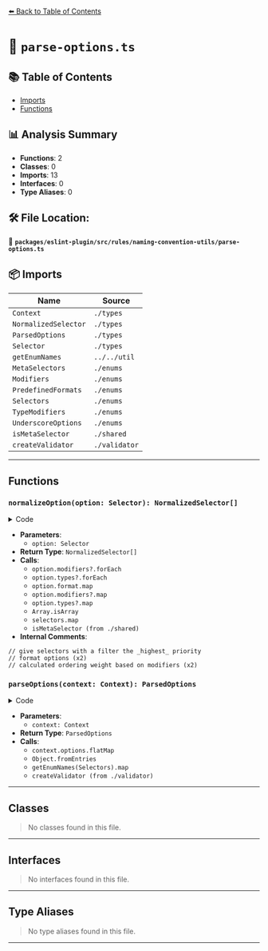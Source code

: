 [⬅️ Back to Table of Contents](../../../../../index.md)

# 📄 `parse-options.ts`

## 📚 Table of Contents

- [Imports](#imports)
- [Functions](#functions)

## 📊 Analysis Summary

- **Functions**: 2
- **Classes**: 0
- **Imports**: 13
- **Interfaces**: 0
- **Type Aliases**: 0

## 🛠️ File Location:
📂 **`packages/eslint-plugin/src/rules/naming-convention-utils/parse-options.ts`**

## 📦 Imports

| Name | Source |
|------|--------|
| `Context` | `./types` |
| `NormalizedSelector` | `./types` |
| `ParsedOptions` | `./types` |
| `Selector` | `./types` |
| `getEnumNames` | `../../util` |
| `MetaSelectors` | `./enums` |
| `Modifiers` | `./enums` |
| `PredefinedFormats` | `./enums` |
| `Selectors` | `./enums` |
| `TypeModifiers` | `./enums` |
| `UnderscoreOptions` | `./enums` |
| `isMetaSelector` | `./shared` |
| `createValidator` | `./validator` |


---

## Functions

### `normalizeOption(option: Selector): NormalizedSelector[]`

<details><summary>Code</summary>

```ts
function normalizeOption(option: Selector): NormalizedSelector[] {
  let weight = 0;
  option.modifiers?.forEach(mod => {
    weight |= Modifiers[mod];
  });
  option.types?.forEach(mod => {
    weight |= TypeModifiers[mod];
  });

  // give selectors with a filter the _highest_ priority
  if (option.filter) {
    weight |= 1 << 30;
  }

  const normalizedOption = {
    // format options
    custom: option.custom
      ? {
          match: option.custom.match,
          regex: new RegExp(option.custom.regex, 'u'),
        }
      : null,
    filter:
      option.filter != null
        ? typeof option.filter === 'string'
          ? {
              match: true,
              regex: new RegExp(option.filter, 'u'),
            }
          : {
              match: option.filter.match,
              regex: new RegExp(option.filter.regex, 'u'),
            }
        : null,
    format: option.format ? option.format.map(f => PredefinedFormats[f]) : null,
    leadingUnderscore:
      option.leadingUnderscore != null
        ? UnderscoreOptions[option.leadingUnderscore]
        : null,
    modifiers: option.modifiers?.map(m => Modifiers[m]) ?? null,
    prefix: option.prefix && option.prefix.length > 0 ? option.prefix : null,
    suffix: option.suffix && option.suffix.length > 0 ? option.suffix : null,
    trailingUnderscore:
      option.trailingUnderscore != null
        ? UnderscoreOptions[option.trailingUnderscore]
        : null,
    types: option.types?.map(m => TypeModifiers[m]) ?? null,
    // calculated ordering weight based on modifiers
    modifierWeight: weight,
  };

  const selectors = Array.isArray(option.selector)
    ? option.selector
    : [option.selector];

  return selectors.map(selector => ({
    selector: isMetaSelector(selector)
      ? MetaSelectors[selector]
      : Selectors[selector],
    ...normalizedOption,
  }));
}
```
</details>

- **Parameters**:
  - `option: Selector`
- **Return Type**: `NormalizedSelector[]`
- **Calls**:
  - `option.modifiers?.forEach`
  - `option.types?.forEach`
  - `option.format.map`
  - `option.modifiers?.map`
  - `option.types?.map`
  - `Array.isArray`
  - `selectors.map`
  - `isMetaSelector (from ./shared)`
- **Internal Comments**:
```
// give selectors with a filter the _highest_ priority
// format options (x2)
// calculated ordering weight based on modifiers (x2)
```

### `parseOptions(context: Context): ParsedOptions`

<details><summary>Code</summary>

```ts
export function parseOptions(context: Context): ParsedOptions {
  const normalizedOptions = context.options.flatMap(normalizeOption);

  return Object.fromEntries(
    getEnumNames(Selectors).map(k => [
      k,
      createValidator(k, context, normalizedOptions),
    ]),
  ) as ParsedOptions;
}
```
</details>

- **Parameters**:
  - `context: Context`
- **Return Type**: `ParsedOptions`
- **Calls**:
  - `context.options.flatMap`
  - `Object.fromEntries`
  - `getEnumNames(Selectors).map`
  - `createValidator (from ./validator)`

---

## Classes

> No classes found in this file.


---

## Interfaces

> No interfaces found in this file.


---

## Type Aliases

> No type aliases found in this file.


---